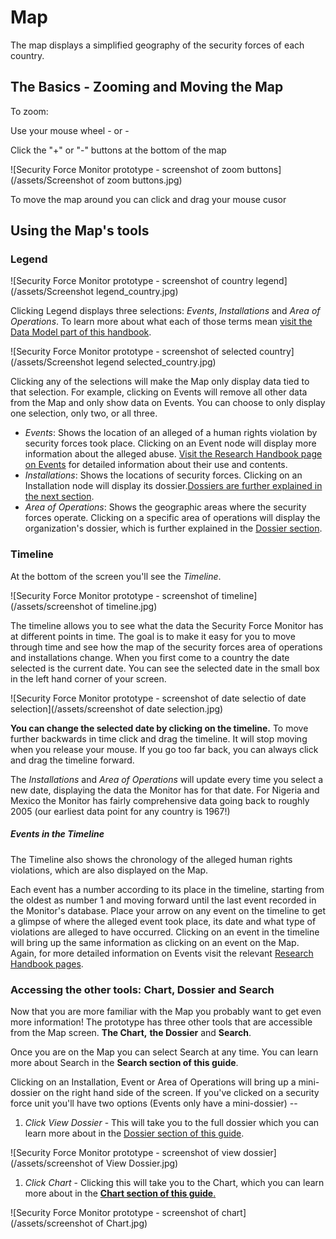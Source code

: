 # Map

The map displays a simplified geography of the security forces of each country.

## The Basics - Zooming and Moving the Map

To zoom:

Use your mouse wheel - or -

Click the "+" or "-" buttons at the bottom of the map

![Security Force Monitor prototype - screenshot of zoom buttons](/assets/Screenshot of zoom buttons.jpg)

To move the map around you can click and drag your mouse cusor

## Using the Map's tools

### Legend

![Security Force Monitor prototype - screenshot of country legend](/assets/Screenshot legend_country.jpg)

Clicking Legend displays three selections: _Events_, _Installations_ and _Area of Operations_. To learn more about what each of those terms mean [visit the Data Model part of this handbook](/datamodel/README.md). 

![Security Force Monitor prototype - screenshot of selected country](/assets/Screenshot legend selected_country.jpg)

Clicking any of the selections will make the Map only display data tied to that selection. For example, clicking on Events will remove all other data from the Map and only show data on Events. You can choose to only display one selection, only two, or all three.

* _Events_: Shows the location of an alleged of a human rights violation by security forces took place. Clicking on an Event node will display more information about the alleged abuse. [Visit the Research Handbook page on Events](/datamode/events.md) for detailed information about their use and contents.
* _Installations_: Shows the locations of security forces. Clicking on an Installation node will display its dossier.[Dossiers are further explained in the next section](/userguide/dossier.md).
* _Area of Operations_: Shows the geographic areas where the security forces operate. Clicking on a specific area of operations will display the organization's dossier, which is further explained in the [Dossier section](/userguide/dossier.md).

### Timeline

At the bottom of the screen you'll see the _Timeline_.

![Security Force Monitor prototype - screenshot of timeline](/assets/screenshot of timeline.jpg)

The timeline allows you to see what the data the Security Force Monitor has at different points in time. The goal is to make it easy for you to move through time and see how the map of the security forces area of operations and installations change. When you first come to a country the date selected is the current date. You can see the selected date in the small box in the left hand corner of your screen.

![Security Force Monitor prototype - screenshot of date selectio of date selection](/assets/screenshot of date selection.jpg)

**You can change the selected date by clicking on the timeline.** To move further backwards in time click and drag the timeline. It will stop moving when you release your mouse. If you go too far back, you can always click and drag the timeline forward.

The _Installations_ and _Area of Operations_ will update every time you select a new date, displaying the data the Monitor has for that date. For Nigeria and Mexico the Monitor has fairly comprehensive data going back to roughly 2005 \(our earliest data point for any country is 1967!\)

##### Events in the Timeline

The Timeline also shows the chronology of the alleged human rights violations, which are also displayed on the Map.

Each event has a number according to its place in the timeline, starting from the oldest as number 1 and moving forward until the last event recorded in the Monitor's database. Place your arrow on any event on the timeline to get a glimpse of where the alleged event took place, its date and what type of violations are alleged to have occurred. Clicking on an event in the timeline will bring up the same information as clicking on an event on the Map. Again, for more detailed information on Events visit the relevant [Research Handbook pages](/datamodel/events.md). 

### Accessing the other tools: Chart, Dossier and Search

Now that you are more familiar with the Map you probably want to get even more information! The prototype has three other tools that are accessible from the Map screen. **The Chart,** **the Dossier** and **Search**.

Once you are on the Map you can select Search at any time. You can learn more about Search in the **Search section of this guide**.

Clicking on an Installation, Event or Area of Operations will bring up a mini-dossier on the right hand side of the screen. If you've clicked on a security force unit you'll have two options \(Events only have a mini-dossier\) --

1. _Click View Dossier_ - This will take you to the full dossier which you can learn more about in the [Dossier section of this guide](/userguide/dossier.md).

![Security Force Monitor prototype - screenshot of view dossier](/assets/screenshot of View Dossier.jpg)

1. _Click Chart_ - Clicking this will take you to the Chart, which you can learn more about in the [**Chart section of this guide**.](//chart.md)

![Security Force Monitor prototype - screenshot of chart](/assets/screenshot of Chart.jpg)
